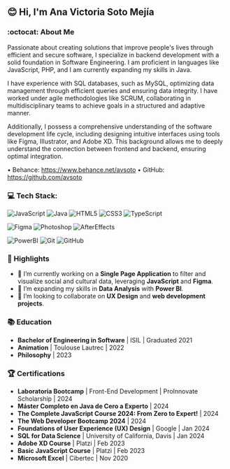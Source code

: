 ## 😊 Hi, I'm Ana Victoria Soto Mejía

### :octocat: About Me

Passionate about creating solutions that improve people's lives through efficient and secure software, I specialize in backend development with a solid foundation in Software Engineering. I am proficient in languages like JavaScript, PHP, and I am currently expanding my skills in Java.

I have experience with SQL databases, such as MySQL, optimizing data management through efficient queries and ensuring data integrity. I have worked under agile methodologies like SCRUM, collaborating in multidisciplinary teams to achieve goals in a structured and adaptive manner.

Additionally, I possess a comprehensive understanding of the software development life cycle, including designing intuitive interfaces using tools like Figma, Illustrator, and Adobe XD. This background allows me to deeply understand the connection between frontend and backend, ensuring optimal integration.

• Behance: https://www.behance.net/avsoto
• GitHub: https://github.com/avsoto

### 💻 Tech Stack:

![JavaScript](https://img.shields.io/badge/javascript-%23323330.svg?style=for-the-badge&logo=javascript&logoColor=%23F7DF1E) 
![Java](https://img.shields.io/badge/java-%23ED8B00.svg?style=for-the-badge&logo=openjdk&logoColor=white) 
![HTML5](https://img.shields.io/badge/html5-%23E34F26.svg?style=for-the-badge&logo=html5&logoColor=white) 
![CSS3](https://img.shields.io/badge/css3-%231572B6.svg?style=for-the-badge&logo=css3&logoColor=white)
![TypeScript](https://img.shields.io/badge/typescript-%23007ACC.svg?style=for-the-badge&logo=typescript&logoColor=white)

![Figma](https://img.shields.io/badge/figma-%23F24E1E.svg?style=for-the-badge&logo=figma&logoColor=white) 
![Photoshop](https://img.shields.io/badge/adobe%20photoshop-%2331A8FF.svg?style=for-the-badge&logo=adobe%20photoshop&logoColor=white) 
![AfterEffects](https://img.shields.io/badge/adobe%20after%20effects-%23FF61F6.svg?style=for-the-badge&logo=adobe%20after%20effects&logoColor=white) 

![PowerBI](https://img.shields.io/badge/PowerBI-F2C811?style=for-the-badge&logo=Power%20BI&logoColor=black)
![Git](https://img.shields.io/badge/git-%23F05033.svg?style=for-the-badge&logo=git&logoColor=white) 
![GitHub](https://img.shields.io/badge/github-%23121011.svg?style=for-the-badge&logo=github&logoColor=white)

### 🌟 Highlights

- 🔭 I’m currently working on a **Single Page Application** to filter and visualize social and cultural data, leveraging **JavaScript** and **Figma**.
- 🌱 I’m expanding my skills in **Data Analysis** with **Power BI**.
- 🤝 I’m looking to collaborate on **UX Design** and **web development projects**.

### 📚 Education

- **Bachelor of Engineering in Software** | ISIL | Graduated 2021  
- **Animation** | Toulouse Lautrec | 2022  
- **Philosophy** | 2023

### 🏆 Certifications

- **Laboratoria Bootcamp** | Front-End Development | ProInnovate Scholarship | 2024  
- **Máster Completo en Java de Cero a Experto** | 2024
- **The Complete JavaScript Course 2024: From Zero to Expert!** | 2024
- **The Web Developer Bootcamp 2024** | 2024
- **Foundations of User Experience (UX) Design** | Google | Jan 2024
- **SQL for Data Science** | University of California, Davis | Jan 2024
- **Adobe XD Course** | Platzi | Feb 2023
- **Basic JavaScript Course** | Platzi | Feb 2023
- **Microsoft Excel** | Cibertec | Nov 2020
